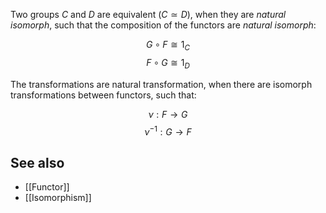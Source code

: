 Two groups $C$ and $D$ are equivalent ($C \simeq D$), when they are *natural isomorph*, such that the composition of the functors are *natural isomorph*:

$$G∘F \cong 1_C$$
$$F∘G \cong 1_D$$

The transformations are natural transformation, when there are isomorph transformations between functors, such that:

$$\nu : F \rightarrow G$$
$$\nu^{-1} : G \rightarrow F$$

## See also

* [[Functor]]
* [[Isomorphism]]